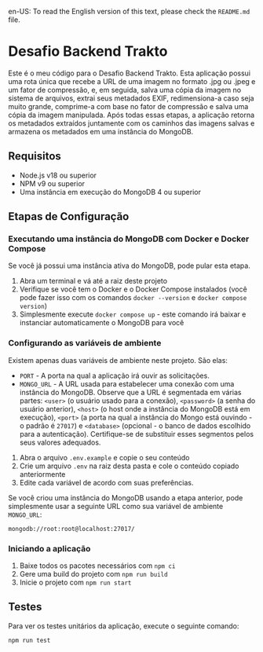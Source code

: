 en-US: To read the English version of this text, please check the `README.md` file.

# Desafio Backend Trakto

Este é o meu código para o Desafio Backend Trakto. Esta aplicação possui uma rota única que recebe a URL de uma imagem no formato .jpg ou .jpeg e um fator de compressão, e, em seguida, salva uma cópia da imagem no sistema de arquivos, extrai seus metadados EXIF, redimensiona-a caso seja muito grande, comprime-a com base no fator de compressão e salva uma cópia da imagem manipulada. Após todas essas etapas, a aplicação retorna os metadados extraídos juntamente com os caminhos das imagens salvas e armazena os metadados em uma instância do MongoDB.

## Requisitos

- Node.js v18 ou superior
- NPM v9 ou superior
- Uma instância em execução do MongoDB 4 ou superior

## Etapas de Configuração

### Executando uma instância do MongoDB com Docker e Docker Compose

Se você já possui uma instância ativa do MongoDB, pode pular esta etapa.

1. Abra um terminal e vá até a raiz deste projeto
2. Verifique se você tem o Docker e o Docker Compose instalados (você pode fazer isso com os comandos `docker --version` e `docker compose version`)
3. Simplesmente execute `docker compose up` - este comando irá baixar e instanciar automaticamente o MongoDB para você

### Configurando as variáveis de ambiente

Existem apenas duas variáveis de ambiente neste projeto. São elas:
- `PORT` - A porta na qual a aplicação irá ouvir as solicitações.
- `MONGO_URL` - A URL usada para estabelecer uma conexão com uma instância do MongoDB. Observe que a URL é segmentada em várias partes: `<user>` (o usuário usado para a conexão), `<password>` (a senha do usuário anterior), `<host>` (o host onde a instância do MongoDB está em execução), `<port>` (a porta na qual a instância do Mongo está ouvindo - o padrão é `27017`) e `<database>` (opcional - o banco de dados escolhido para a autenticação). Certifique-se de substituir esses segmentos pelos seus valores adequados.

1. Abra o arquivo `.env.example` e copie o seu conteúdo
2. Crie um arquivo `.env` na raiz desta pasta e cole o conteúdo copiado anteriormente
3. Edite cada variável de acordo com suas preferências.

Se você criou uma instância do MongoDB usando a etapa anterior, pode simplesmente usar a seguinte URL como sua variável de ambiente `MONGO_URL`:
```
mongodb://root:root@localhost:27017/
```

### Iniciando a aplicação

1. Baixe todos os pacotes necessários com `npm ci`
2. Gere uma build do projeto com `npm run build`
3. Inicie o projeto com `npm run start`

## Testes

Para ver os testes unitários da aplicação, execute o seguinte comando:
```
npm run test
```